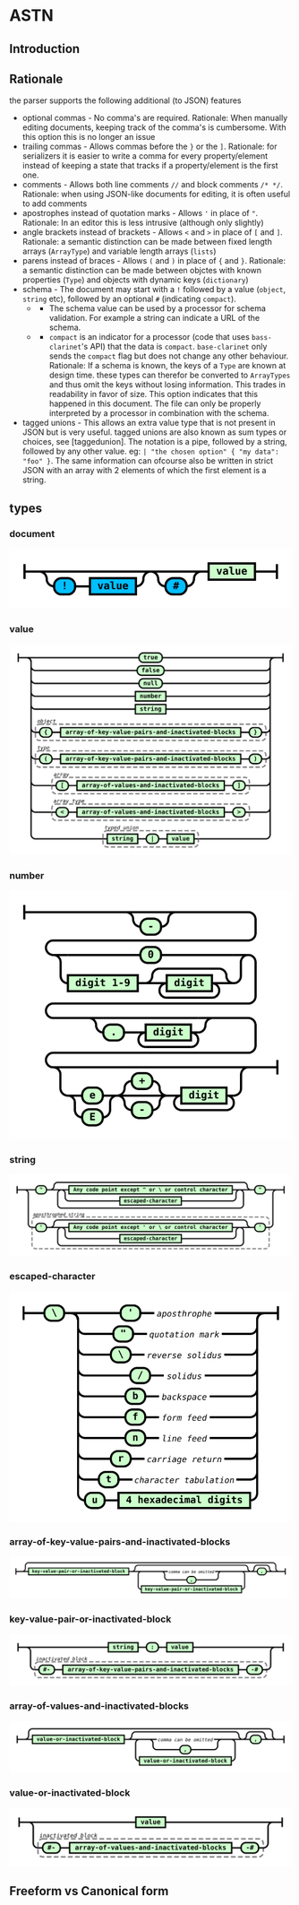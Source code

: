 # ASTN

## Introduction

## Rationale


the parser supports the following additional (to JSON) features

* optional commas - No comma's are required. Rationale: When manually editing documents, keeping track of the comma's is cumbersome. With this option this is no longer an issue
* trailing commas - Allows commas before the `}` or the `]`. Rationale: for serializers it is easier to write a comma for every property/element instead of keeping a state that tracks if a property/element is the first one.
* comments - Allows both line comments `//` and block comments `/* */`. Rationale: when using JSON-like documents for editing, it is often useful to add comments
* apostrophes instead of quotation marks - Allows `'` in place of `"`. Rationale: In an editor this is less intrusive (although only slightly)
* angle brackets instead of brackets - Allows `<` and `>` in place of `[` and `]`. Rationale: a semantic distinction can be made between fixed length arrays (`ArrayType`) and variable length arrays (`lists`)
* parens instead of braces - Allows `(` and `)` in place of `{` and `}`. Rationale: a semantic distinction can be made between objctes with known properties (`Type`) and objects with dynamic keys (`dictionary`)
* schema - The document may start with a `!` followed by a value (`object`, `string` etc), followed by an optional `#` (indicating `compact`).
  * * The schema value can be used by a processor for schema validation. For example a string can indicate a URL of the schema.
  * * `compact` is an indicator for a processor (code that uses `bass-clarinet`'s API) that the data is `compact`. `base-clarinet` only sends the `compact` flag but does not change any other behaviour. Rationale: If a schema is known, the keys of a  `Type` are known at design time. these types can therefor be converted to `ArrayTypes` and thus omit the keys without losing information. This trades in readability in favor of size. This option indicates that this happened in this document. The file can only be properly interpreted by a processor in combination with the schema.
* tagged unions - This allows an extra value type that is not present in JSON but is very useful. tagged unions are also known as sum types or choices, see [taggedunion]. The notation is a pipe, followed by a string, followed by any other value. eg:  ```| "the chosen option" { "my data": "foo" }```. The same information can ofcourse also be written in strict JSON with an array with 2 elements of which the first element is a string.

## types

### document
![document](./railroad-diagrams/ASTN/document.svg "document")


### value
![value](./railroad-diagrams/ASTN/value.svg "value")


### number
![number](./railroad-diagrams/ASTN/number.svg "number")


### string
![string](./railroad-diagrams/ASTN/string.svg "string")


### escaped-character
![escaped-character](./railroad-diagrams/ASTN/escaped-character.svg "escaped-character")


### array-of-key-value-pairs-and-inactivated-blocks
![array-of-key-value-pairs-and-inactivated-blocks](./railroad-diagrams/ASTN/array-of-key-value-pairs-and-inactivated-blocks.svg "array-of-key-value-pairs-and-inactivated-blocks")


### key-value-pair-or-inactivated-block
![key-value-pair-or-inactivated-block](./railroad-diagrams/ASTN/key-value-pair-or-inactivated-block.svg "key-value-pair-or-inactivated-block")


### array-of-values-and-inactivated-blocks
![array-of-values-and-inactivated-blocks](./railroad-diagrams/ASTN/array-of-values-and-inactivated-blocks.svg "array-of-values-and-inactivated-blocks")


### value-or-inactivated-block
![value-or-inactivated-block](./railroad-diagrams/ASTN/value-or-inactivated-block.svg "value-or-inactivated-block")

## Freeform vs Canonical form